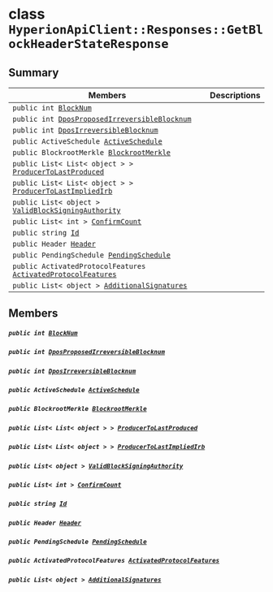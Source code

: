 # class `HyperionApiClient::Responses::GetBlockHeaderStateResponse` 

## Summary

 Members                                | Descriptions                                
----------------------------------------|---------------------------------------------
`public int `[`BlockNum`](#class_hyperion_api_client_1_1_responses_1_1_get_block_header_state_response_1a5c75360929c5cb4353443f5c28de94dd) | 
`public int `[`DposProposedIrreversibleBlocknum`](#class_hyperion_api_client_1_1_responses_1_1_get_block_header_state_response_1aef771b4c01aeded220577ccb5095d993) | 
`public int `[`DposIrreversibleBlocknum`](#class_hyperion_api_client_1_1_responses_1_1_get_block_header_state_response_1a9dfad86d930e9306f5ceb60824f55a7e) | 
`public ActiveSchedule `[`ActiveSchedule`](#class_hyperion_api_client_1_1_responses_1_1_get_block_header_state_response_1a1f217eb11890d27e78d579a1e9657b10) | 
`public BlockrootMerkle `[`BlockrootMerkle`](#class_hyperion_api_client_1_1_responses_1_1_get_block_header_state_response_1a684f33542ef43c6ec125f3fc715199c9) | 
`public List< List< object > > `[`ProducerToLastProduced`](#class_hyperion_api_client_1_1_responses_1_1_get_block_header_state_response_1a6db8d435900aba71dea956666a7e5be2) | 
`public List< List< object > > `[`ProducerToLastImpliedIrb`](#class_hyperion_api_client_1_1_responses_1_1_get_block_header_state_response_1ac4d0410bc4cb4e067d6da6bea17b1d80) | 
`public List< object > `[`ValidBlockSigningAuthority`](#class_hyperion_api_client_1_1_responses_1_1_get_block_header_state_response_1a9144eec641e66200fc0eceb12ffbcdf2) | 
`public List< int > `[`ConfirmCount`](#class_hyperion_api_client_1_1_responses_1_1_get_block_header_state_response_1ad81974046ed79ee3b76758e8875f62ca) | 
`public string `[`Id`](#class_hyperion_api_client_1_1_responses_1_1_get_block_header_state_response_1a186291c875988107b7ace745ea84d4ec) | 
`public Header `[`Header`](#class_hyperion_api_client_1_1_responses_1_1_get_block_header_state_response_1aaab4745fbbb8ab6511c16c6ae5a3138e) | 
`public PendingSchedule `[`PendingSchedule`](#class_hyperion_api_client_1_1_responses_1_1_get_block_header_state_response_1accfbdba41a0ec2500fe9b5ca34288f88) | 
`public ActivatedProtocolFeatures `[`ActivatedProtocolFeatures`](#class_hyperion_api_client_1_1_responses_1_1_get_block_header_state_response_1a7bb2455d889b2071edce4e3e6943f8b6) | 
`public List< object > `[`AdditionalSignatures`](#class_hyperion_api_client_1_1_responses_1_1_get_block_header_state_response_1a308d74ad18bd545c867eb9a13e79f336) | 

## Members

##### `public int `[`BlockNum`](#class_hyperion_api_client_1_1_responses_1_1_get_block_header_state_response_1a5c75360929c5cb4353443f5c28de94dd) 

##### `public int `[`DposProposedIrreversibleBlocknum`](#class_hyperion_api_client_1_1_responses_1_1_get_block_header_state_response_1aef771b4c01aeded220577ccb5095d993) 

##### `public int `[`DposIrreversibleBlocknum`](#class_hyperion_api_client_1_1_responses_1_1_get_block_header_state_response_1a9dfad86d930e9306f5ceb60824f55a7e) 

##### `public ActiveSchedule `[`ActiveSchedule`](#class_hyperion_api_client_1_1_responses_1_1_get_block_header_state_response_1a1f217eb11890d27e78d579a1e9657b10) 

##### `public BlockrootMerkle `[`BlockrootMerkle`](#class_hyperion_api_client_1_1_responses_1_1_get_block_header_state_response_1a684f33542ef43c6ec125f3fc715199c9) 

##### `public List< List< object > > `[`ProducerToLastProduced`](#class_hyperion_api_client_1_1_responses_1_1_get_block_header_state_response_1a6db8d435900aba71dea956666a7e5be2) 

##### `public List< List< object > > `[`ProducerToLastImpliedIrb`](#class_hyperion_api_client_1_1_responses_1_1_get_block_header_state_response_1ac4d0410bc4cb4e067d6da6bea17b1d80) 

##### `public List< object > `[`ValidBlockSigningAuthority`](#class_hyperion_api_client_1_1_responses_1_1_get_block_header_state_response_1a9144eec641e66200fc0eceb12ffbcdf2) 

##### `public List< int > `[`ConfirmCount`](#class_hyperion_api_client_1_1_responses_1_1_get_block_header_state_response_1ad81974046ed79ee3b76758e8875f62ca) 

##### `public string `[`Id`](#class_hyperion_api_client_1_1_responses_1_1_get_block_header_state_response_1a186291c875988107b7ace745ea84d4ec) 

##### `public Header `[`Header`](#class_hyperion_api_client_1_1_responses_1_1_get_block_header_state_response_1aaab4745fbbb8ab6511c16c6ae5a3138e) 

##### `public PendingSchedule `[`PendingSchedule`](#class_hyperion_api_client_1_1_responses_1_1_get_block_header_state_response_1accfbdba41a0ec2500fe9b5ca34288f88) 

##### `public ActivatedProtocolFeatures `[`ActivatedProtocolFeatures`](#class_hyperion_api_client_1_1_responses_1_1_get_block_header_state_response_1a7bb2455d889b2071edce4e3e6943f8b6) 

##### `public List< object > `[`AdditionalSignatures`](#class_hyperion_api_client_1_1_responses_1_1_get_block_header_state_response_1a308d74ad18bd545c867eb9a13e79f336) 

